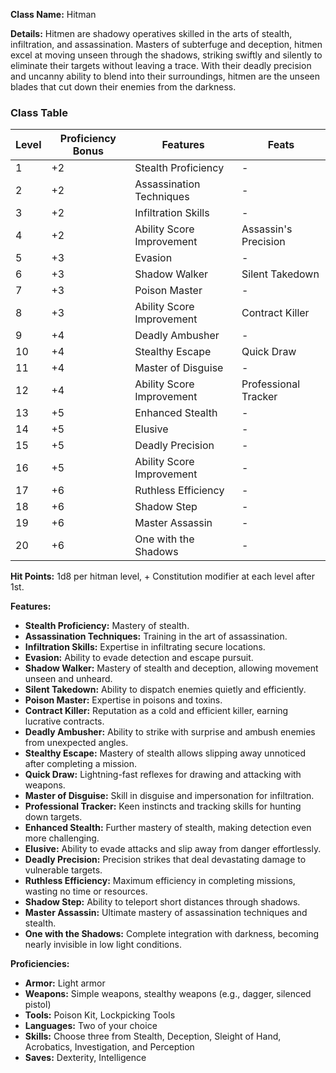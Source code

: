 **Class Name:** Hitman

**Details:** Hitmen are shadowy operatives skilled in the arts of stealth, infiltration, and assassination. Masters of subterfuge and deception, hitmen excel at moving unseen through the shadows, striking swiftly and silently to eliminate their targets without leaving a trace. With their deadly precision and uncanny ability to blend into their surroundings, hitmen are the unseen blades that cut down their enemies from the darkness.

### Class Table

| Level | Proficiency Bonus | Features                    | Feats                            |
|-------|-------------------|-----------------------------|----------------------------------|
| 1     | +2                | Stealth Proficiency         | -                                |
| 2     | +2                | Assassination Techniques    | -                                |
| 3     | +2                | Infiltration Skills         | -                                |
| 4     | +2                | Ability Score Improvement   | Assassin's Precision             |
| 5     | +3                | Evasion                     | -                                |
| 6     | +3                | Shadow Walker               | Silent Takedown                  |
| 7     | +3                | Poison Master               | -                                |
| 8     | +3                | Ability Score Improvement   | Contract Killer                  |
| 9     | +4                | Deadly Ambusher             | -                                |
| 10    | +4                | Stealthy Escape             | Quick Draw                       |
| 11    | +4                | Master of Disguise          | -                                |
| 12    | +4                | Ability Score Improvement   | Professional Tracker             |
| 13    | +5                | Enhanced Stealth            | -                                |
| 14    | +5                | Elusive                     | -                                |
| 15    | +5                | Deadly Precision            | -                                |
| 16    | +5                | Ability Score Improvement   | -                                |
| 17    | +6                | Ruthless Efficiency         | -                                |
| 18    | +6                | Shadow Step                 | -                                |
| 19    | +6                | Master Assassin             | -                                |
| 20    | +6                | One with the Shadows        | -                                |

**Hit Points:** 1d8 per hitman level, + Constitution modifier at each level after 1st.

**Features:**
- **Stealth Proficiency:** Mastery of stealth.
- **Assassination Techniques:** Training in the art of assassination.
- **Infiltration Skills:** Expertise in infiltrating secure locations.
- **Evasion:** Ability to evade detection and escape pursuit.
- **Shadow Walker:** Mastery of stealth and deception, allowing movement unseen and unheard.
- **Silent Takedown:** Ability to dispatch enemies quietly and efficiently.
- **Poison Master:** Expertise in poisons and toxins.
- **Contract Killer:** Reputation as a cold and efficient killer, earning lucrative contracts.
- **Deadly Ambusher:** Ability to strike with surprise and ambush enemies from unexpected angles.
- **Stealthy Escape:** Mastery of stealth allows slipping away unnoticed after completing a mission.
- **Quick Draw:** Lightning-fast reflexes for drawing and attacking with weapons.
- **Master of Disguise:** Skill in disguise and impersonation for infiltration.
- **Professional Tracker:** Keen instincts and tracking skills for hunting down targets.
- **Enhanced Stealth:** Further mastery of stealth, making detection even more challenging.
- **Elusive:** Ability to evade attacks and slip away from danger effortlessly.
- **Deadly Precision:** Precision strikes that deal devastating damage to vulnerable targets.
- **Ruthless Efficiency:** Maximum efficiency in completing missions, wasting no time or resources.
- **Shadow Step:** Ability to teleport short distances through shadows.
- **Master Assassin:** Ultimate mastery of assassination techniques and stealth.
- **One with the Shadows:** Complete integration with darkness, becoming nearly invisible in low light conditions.

**Proficiencies:**
- **Armor:** Light armor
- **Weapons:** Simple weapons, stealthy weapons (e.g., dagger, silenced pistol)
- **Tools:** Poison Kit, Lockpicking Tools
- **Languages:** Two of your choice
- **Skills:** Choose three from Stealth, Deception, Sleight of Hand, Acrobatics, Investigation, and Perception
- **Saves:** Dexterity, Intelligence
